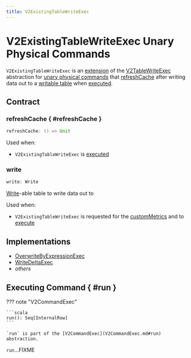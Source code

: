 ```yaml
---
title: V2ExistingTableWriteExec
---
```


# V2ExistingTableWriteExec Unary Physical Commands

`V2ExistingTableWriteExec` is an [extension](#contract) of the [V2TableWriteExec](V2TableWriteExec.md) abstraction for [unary physical commands](#implementations) that [refreshCache](#refreshCache) after writing data out to a [writable table](#write) when [executed](#run).

## Contract

### refreshCache { #refreshCache }

```scala
refreshCache: () => Unit
```

Used when:

* `V2ExistingTableWriteExec` is [executed](#run)

### write

```scala
write: Write
```

[Write](../connector/Write.md)-able table to write data out to

Used when:

* `V2ExistingTableWriteExec` is requested for the [customMetrics](#customMetrics) and to [execute](#run)

## Implementations

* [OverwriteByExpressionExec](OverwriteByExpressionExec.md)
* [WriteDeltaExec](WriteDeltaExec.md)
* _others_

## Executing Command { #run }

??? note "V2CommandExec"

    ```scala
    run(): Seq[InternalRow]
    ```

    `run` is part of the [V2CommandExec](V2CommandExec.md#run) abstraction.

`run`...FIXME
